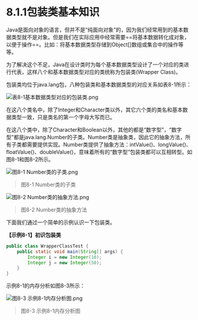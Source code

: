 # 8.1.1包装类基本知识

   Java是面向对象的语言，但并不是“纯面向对象”的，因为我们经常用到的基本数据类型就不是对象。但是我们在实际应用中经常需要==将基本数据转化成对象，以便于操作==。比如：将基本数据类型存储到Object[]数组或集合中的操作等等。

   为了解决这个不足，Java在设计类时为每个基本数据类型设计了一个对应的类进行代表，这样八个和基本数据类型对应的类统称为包装类(Wrapper Class)。

   包装类均位于java.lang包，八种包装类和基本数据类型的对应关系如表8-1所示：

![表8-1基本数据类型对应的包装类.png](https://www.sxt.cn/360shop/Public/admin/UEditor/20170524/1495593568889579.png)

   在这八个类名中，除了Integer和Character类以外，其它六个类的类名和基本数据类型一致，只是类名的第一个字母大写而已。

   在这八个类中，除了Character和Boolean以外，其他的都是“数字型”，“数字型”都是java.lang.Number的子类。Number类是抽象类，因此它的抽象方法，所有子类都需要提供实现。Number类提供了抽象方法：intValue()、longValue()、floatValue()、doubleValue()，意味着所有的“数字型”包装类都可以互相转型。如图8-1和图8-2所示。

![图8-1 Number类的子类.png](https://www.sxt.cn/360shop/Public/admin/UEditor/20170524/1495593704462305.png)

> 图8-1 Number类的子类

![图8-2 Number类的抽象方法.png](https://www.sxt.cn/360shop/Public/admin/UEditor/20170524/1495593719360536.png)

> 图8-2 Number类的抽象方法

   下面我们通过一个简单的示例认识一下包装类。

**【示例8-1】初识包装类**

```java
public class WrapperClassTest {
    public static void main(String[] args) {
        Integer i = new Integer(10);
        Integer j = new Integer(50);
    }
}
```

   示例8-1的内存分析如图8-3所示：

![图8-3 示例8-1内存分析图.png](https://www.sxt.cn/360shop/Public/admin/UEditor/20170524/1495593796672168.png)

> 图8-3 示例8-1内存分析图

